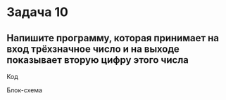 # Задача 10

## Напишите программу, которая принимает на вход трёхзначное число и на выходе показывает вторую цифру этого числа

Код

Блок-схема